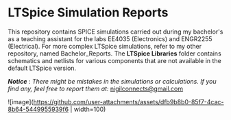 # LTSpice Simulation Reports
This repository contains SPICE simulations carried out during my bachelor's as a teaching assistant for the labs EE4035 (Electronics) and ENGR2255 (Electrical). For more complex LTSpice simulations, refer to my other repository, named Bachelor_Reports. The **LTSpice Libraries** folder contains schematics and netlists for various components that are not available in the default LTSpice version.

**_Notice_** : _There might be mistakes in the simulations or calculations. If you find any, feel free to report them at:_ [nigilconnects@gmail.com](mailto:nigilconnects@gmail.com)

![image](https://github.com/user-attachments/assets/dfb9b8b0-85f7-4cac-8b64-5449955939f6 | width=100)


